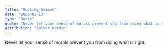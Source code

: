 ```yaml
---
title: "Quoting Asimov"
date: "2023-03-13"
type: "Quote"
quote: "Never let your sense of morals prevent you from doing what is right."
attribution: "Salvor Hardin"
---
```


Never let your sense of morals prevent you from doing what is right.
